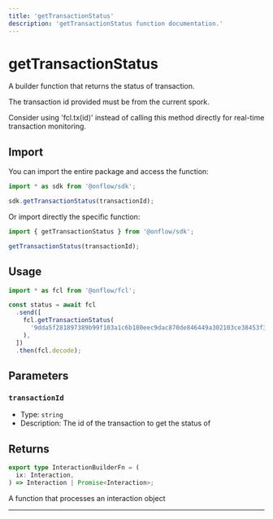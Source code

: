 ```yaml
---
title: 'getTransactionStatus'
description: 'getTransactionStatus function documentation.'
---
```


<!-- THIS DOCUMENT IS AUTO-GENERATED FROM [onflow/sdk/src/build/cadence/build-get-transaction-status.ts](https://github.com/onflow/fcl-js/tree/master/packages/sdk/src/build/cadence/build-get-transaction-status.ts). DO NOT EDIT MANUALLY -->

# getTransactionStatus

A builder function that returns the status of transaction.

The transaction id provided must be from the current spork.

Consider using 'fcl.tx(id)' instead of calling this method directly for real-time transaction monitoring.

## Import

You can import the entire package and access the function:

```typescript
import * as sdk from '@onflow/sdk';

sdk.getTransactionStatus(transactionId);
```

Or import directly the specific function:

```typescript
import { getTransactionStatus } from '@onflow/sdk';

getTransactionStatus(transactionId);
```

## Usage

```typescript
import * as fcl from '@onflow/fcl';

const status = await fcl
  .send([
    fcl.getTransactionStatus(
      '9dda5f281897389b99f103a1c6b180eec9dac870de846449a302103ce38453f3',
    ),
  ])
  .then(fcl.decode);
```

## Parameters

### `transactionId`

- Type: `string`
- Description: The id of the transaction to get the status of

## Returns

```typescript
export type InteractionBuilderFn = (
  ix: Interaction,
) => Interaction | Promise<Interaction>;
```

A function that processes an interaction object

---
